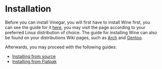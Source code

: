 # Installation

Before you can install Vinegar, you will first have to install Wine first, you can see the guide for it [here](https://wiki.winehq.org/Download), you may visit the page according to your preferred Linux distribution of choice. The guide for installing Wine can also be found on your distributions Wiki pages, such as [Arch](https://wiki.archlinux.org/title/wine) and [Gentoo](https://wiki.gentoo.org/wiki/Wine).

Afterwards, you may proceed with the following guides:
- [Installing from source](guides/source.md)
- [Installing from Flatpak](guides/flatpak.md)
